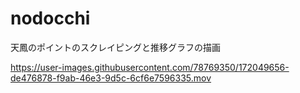# nodocchi
天鳳のポイントのスクレイピングと推移グラフの描画


https://user-images.githubusercontent.com/78769350/172049656-de476878-f9ab-46e3-9d5c-6cf6e7596335.mov

